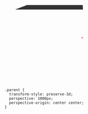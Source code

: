 <div class="example example10">
  <div class="example__view">
    <div class="block"></div>
  </div>
  <pre class="example__code"><code class="language-css">.parent {
  transform-style: preserve-3d;
  perspective: 1000px;
  perspective-origin: center center;
}</code></pre>
</div>

<style>
  .example10 .example__view {
    height: 300px;
    transform-style: preserve-3d;
    perspective: 1000px;
    perspective-origin: center center;
  }
  .example10 .example__view::before {
    content: '';
    position: absolute;
    top: 50%; left: 50%;
    width: 5px; aspect-ratio: 1/1;
    border-radius: 99em;
    background: #FF5E5B;
    translate: -50% -50%;
  }
  .example10 .block {
    position: absolute;
    top: 50%; left: 50%;
    width: 200px; aspect-ratio: 1/1;
    border-radius: 4px;
    background: light-dark(#333, #fff);
    rotate: x 80deg;
    translate: -50% -50%;
    animation: example10 5s linear infinite;
  }
  @keyframes example10 {
    0%, 100% { translate: -100% -100%; }
    25% { translate: 0% -100%; }
    50% { translate: 0% 0%; }
    75% { translate: -100% 0%; }
  }
</style>